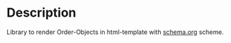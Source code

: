 # Description
Library to render Order-Objects in html-template with [schema.org](schema.org) scheme.
